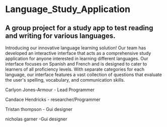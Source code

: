 # Language_Study_Application
## A group project for a study app to test reading and writing for various languages.

Introducing our innovative language learning solution! Our team has developed an interactive interface that acts as a comprehensive study application for anyone interested in learning different languages. Our interface focuses on Spanish and French and is designed to cater to learners of all proficiency levels. With separate categories for each language, our interface features a vast collection of questions that evaluate the user's spelling, vocabulary, and communication skills.

Carlyon Jones-Armour - Lead Programmer

Candace Hendricks - researcher/Programmer

Tristan thompson - Gui designer

nicholas garner -Gui designer


